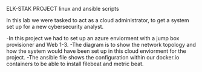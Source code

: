 ELK-STAK PROJECT
linux and ansible scripts

In this lab we were tasked to act as a cloud administrator, to get a system set up for a new cybersecurity analyst. 

-In this project we had to set up an azure enviorment with a jump box provisioner and Web 1-3. 
-The diagram is to show the network topology and how the system would have been set up in this cloud enviorment for the project.
-The ansible file shows the configuration within our docker.io containers to be able to install filebeat and metric beat.

